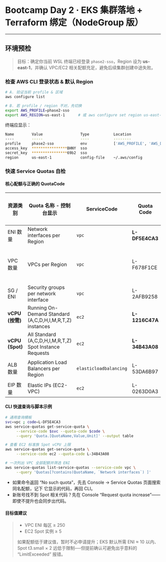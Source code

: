 # Bootcamp Day 2 · EKS 集群落地 + Terraform 绑定（NodeGroup 版）

---

## 环境预检

> 目标：确定你当前 WSL 终端已经登录 `phase2-sso`，Region 设为 **us-east-1**，并确认 VPC/EC2 相关配额充足，避免后续集群创建中途失败。


### 检查 AWS CLI 登录状态 & 默认 Region

```bash
# A. 验证当前 profile & 区域
aws configure list

# B. 若 profile / region 不对，先切换
export AWS_PROFILE=phase2-sso
export AWS_REGION=us-east-1      # 或 aws configure set region us-east-1 --profile phase2-sso
```

终端应显示：

```bash
Name        Value                 Type           Location
----        -----                 ----           --------
profile     phase2-sso            env            ['AWS_PROFILE', 'AWS_DEFAULT_PROFILE']
access_key  ****************BHNY  sso
secret_key  ****************69b2  sso
region      us-east-1             config-file    ~/.aws/config
```

### 快速 Service Quotas 自检


#### 核心配额与正确的 QuotaCode

| 资源类别            | Quota 名称 - 控制台显示                                         | ServiceCode            | **Quota Code**                         | 默认值    | 建议阈值     |
| --------------- | -------------------------------------------------------- | ---------------------- | ------------------------------------- | ------ | -------- |
| ENI 数量          | Network interfaces per Region                            | `vpc`                  | **L-DF5E4CA3** | 5 000  | ≥ 5 000  |
| VPC 数量          | VPCs per Region                                          | `vpc`                  | L-F678F1CE     | 5      | 5 (默认即可) |
| SG / ENI        | Security groups per network interface                    | `vpc`                  | L-2AFB9258            | 5      | 5–10     |
| **vCPU (按需)**   | Running On-Demand Standard (A,C,D,H,I,M,R,T,Z) instances | `ec2`                  | **L-1216C47A** | 5 vCPU | ≥ 20     |
| **vCPU (Spot)** | All Standard (A,C,D,H,I,M,R,T,Z) Spot Instance Requests  | `ec2`                  | **L-34B43A08**   | 5 vCPU | ≥ 20     |
| ALB 数量          | Application Load Balancers per Region                    | `elasticloadbalancing` | L-53DA6B97  | 50     | 5 (足够)   |
| EIP 数量          | Elastic IPs (EC2-VPC)                                    | `ec2`                  | L-0263D0A3   | 5      | 5        |

#### CLI 快速查询与脚本示例

```bash
# 通用查询模板
svc=vpc ; code=L-DF5E4CA3
aws service-quotas get-service-quota \
     --service-code $svc --quota-code $code \
     --query 'Quota.[QuotaName,Value,Unit]' --output table

# 查看 EC2 标准族 Spot vCPU 上限
aws service-quotas get-service-quota \
     --service-code ec2 --quota-code L-34B43A08

# 一次列出 VPC 全部配额并筛选 ENI
aws service-quotas list-service-quotas --service-code vpc \
     --query 'Quotas[?contains(QuotaName, `Network interfaces`) ]'
```

- 如果命令返回 “No such quota”，先去 Console → Service Quotas 页面搜索同名配额，记下
它显示的代码，再回 CLI。
- 新账号找不到 Spot 相关代码？先在 Console “Request quota increase”——即使不提升也会同步出代码。

#### **目标值建议**

> * VPC ENI 每区 ≥ 250
> * EC2 Spot 实例 ≥ 5
> 
> 如果配额低于建议值，暂时不必申请提升；EKS 默认所需 ENI ≈ 10 以内、Spot t3.small × 2 远低于限制──但提前确认可避免出乎意料的 “LimitExceeded” 报错。

